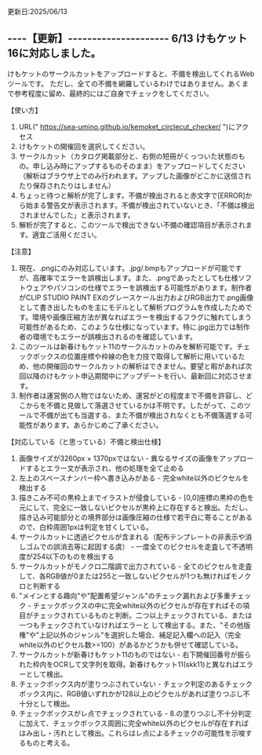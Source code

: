 更新日:2025/06/13

----【更新】---------------------
6/13 けもケット16に対応しました。
--------------------------------

けもケットのサークルカットをアップロードすると、不備を検出してくれるWebツールです。 ただし、全ての不備を網羅しているわけではありません。あくまで参考程度に留め、最終的にはご自身でチェックをしてください。

【使い方】
1. URL(" https://sea-umino.github.io/kemoket_circlecut_checker/ ")にアクセス
2. けもケットの開催回を選択してください。
3. サークルカット（カタログ掲載部分と、右側の短冊がくっついた状態のもの。申し込み時にアップするものそのまま）をアップロードしてください（解析はブラウザ上でのみ行われます。アップした画像がどこかに送信されたり保存されたりはしません）
4. ちょっと待つと解析が完了します。不備が検出されると赤文字で[ERROR]から始まる警告文が表示されます。不備が検出されていないとき、「不備は検出されませんでした」と表示されます。
5. 解析が完了すると、このツールで検出できない不備の確認項目が表示されます。適宜ご活用ください。

【注意】
1. 現在、.pngにのみ対応しています。.jpg/.bmpもアップロードが可能ですが、高確率でエラーを誤検出します。また、.pngであったとしても仕様ソフトウェアやパソコンの仕様でエラーを誤検出する可能性があります。制作者がCLIP STUDIO PAINT EXのグレースケール出力およびRGB出力で.png画像として書き出したものを主にモデルとして解析プログラムを作成したためです。環境や画像圧縮方法が異なればエラーを検出するフラグに触れてしまう可能性があるため、このような仕様になっています。特に.jpg出力では制作者の環境でもエラーが誤検出されるのを確認しています。
2. このツールは新春けもケット11のサークルカットのみを解析可能です。チェックボックスの位置座標や枠線の色を力技で取得して解析に用いているため、他の開催回のサークルカットの解析はできません。要望と暇があれば次回以降のけもケット申込期間中にアップデートを行い、最新回に対応させます。
3. 制作者は運営側の人物ではないため、運営がどの程度まで不備を許容し、どこからを不備と見做して落選させているかは不明です。したがって、このツールで不備が出ても当選する、また不備が検出されなくとも不備落選する可能性があります。あらかじめご了承ください。

【対応している（と思っている）不備と検出仕様】
1. 画像サイズが3260px × 1370pxではない - 異なるサイズの画像をアップロードするとエラー文が表示され、他の処理を全て止める
2. 左上のスペースナンバー枠へ書き込みがある - 完全white以外のピクセルを検出する
3. 描きこみ不可の黒枠上までイラストが侵食している - [0,0]座標の黒枠の色を元にして、完全に一致しないピクセルが黒枠上に存在すると検出。ただし、描き込み可能部分との境界部分は画像圧縮の仕様で若干白に寄ることがあるので、白枠周囲1pxは判定を甘くしている。
4. サークルカットに透過ピクセルが含まれる（配布テンプレートの非表示や消しゴムでの誤消去等に起因する虞） - 一度全てのピクセルを走査して不透明度が254以下のものを検出する
5. サークルカットがモノクロ二階調で出力されている - 全てのピクセルを走査して、各RGB値が0または255と一致しないピクセルが1つも無ければモノクロと判断する
6. "メインとする趣向"や"配置希望ジャンル"のチェック漏れおよび多重チェック - チェックボックスの中に完全white以外のピクセルが存在すればその項目がチェックされているものと判断。二つ以上チェックされている、または一つもチェックされていなければエラーと して検出する。また、"その他版権"や"上記以外のジャンル"を選択した場合、補足記入欄への記入（完全white以外のピクセル数>=100）があるかどうかも併せて確認している。
7. サークルカットが新春けもケット11のものではない - 右下開催回番号が振られた枠内をOCRして文字列を取得。新春けもケット11(skk11)と異なればエラーとして検出。
8. チェックボックス内が塗りつぶされていない - チェック判定のあるチェックボックス内に、RGB値いずれかが128以上のピクセルがあれば塗りつぶし不十分として検出。
9. チェックボックスがレ点でチェックされている - 8.の塗りつぶし不十分判定に加えて、チェックボックス周囲に完全white以外のピクセルが存在すればはみ出し・汚れとして検出。これらはレ点によるチェックの可能性を示唆するものと考える。
